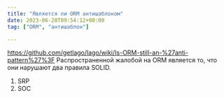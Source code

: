 ```yaml
---
title: "Является ли ORM антишаблоном"
date: 2023-06-28T09:54:12+08:00
tag: ["ORM", "антишаблон"]

---
```

https://github.com/getlago/lago/wiki/Is-ORM-still-an-%27anti-pattern%27%3F
 Распространенной жалобой на ORM является то, что они нарушают два правила SOLID.
 1. SRP
 2. SOC